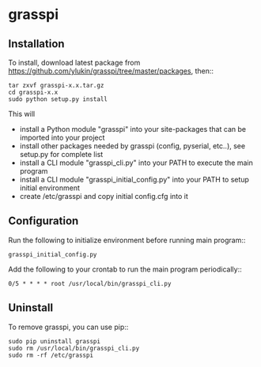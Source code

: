 grasspi
=======

Installation
------------

To install, download latest package from https://github.com/ylukin/grasspi/tree/master/packages, then::

    tar zxvf grasspi-x.x.tar.gz
    cd grasspi-x.x
    sudo python setup.py install

This will 
* install a Python module "grasspi" into your site-packages that can be imported into your project
* install other packages needed by grasspi (config, pyserial, etc..), see setup.py for complete list
* install a CLI module "grasspi_cli.py" into your PATH to execute the main program  
* install a CLI module "grasspi_initial_config.py" into your PATH to setup initial environment
* create /etc/grasspi and copy initial config.cfg into it

Configuration
-------------

Run the following to initialize environment before running main program::

    grasspi_initial_config.py

Add the following to your crontab to run the main program periodically::

    0/5 * * * * root /usr/local/bin/grasspi_cli.py

Uninstall
-------------

To remove grasspi, you can use pip::

    sudo pip uninstall grasspi
    sudo rm /usr/local/bin/grasspi_cli.py
    sudo rm -rf /etc/grasspi

	
